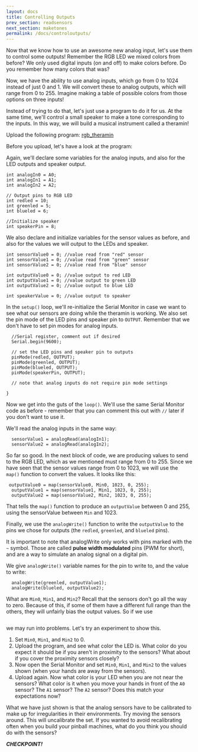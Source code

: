 ```yaml
---
layout: docs
title: Controlling Outputs
prev_section: readsensors
next_section: maketones
permalink: /docs/controloutputs/
---
```


Now that we know how to use an awesome new analog input, let's use them to control some outputs! Remember the RGB LED we mixed colors from before? We only used digital inputs (on and off) to make colors before. Do you remember how many colors that was?

Now, we have the ability to use analog inputs, which go from 0 to 1024 instead of just 0 and 1. We will convert these to analog outputs, which will range from 0 to 255. Imagine making a table of possible colors from those options on three inputs!

Instead of trying to do that, let's just use a program to do it for us. At the same time, we'll control a small speaker to make a tone corresponding to the inputs. In this way, we will build a musical instrument called a theramin!

Upload the following program: <a href="{{ site.baseurl }}/sketches/s3_rgb_theramin.txt">rgb_theramin</a> 

Before you upload, let's have a look at the program:

Again, we'll declare some variables for the analog inputs, and also for the LED outputs and speaker output. 

```//Input IR sensors
int analogIn0 = A0;     
int analogIn1 = A1;
int analogIn2 = A2;

// Output pins to RGB LED
int redled = 10; 
int greenled = 5;
int blueled = 6;

//Initialize speaker
int speakerPin = 8;
```

We also declare and initialize variables for the sensor values as before, and also for the values we will output to the LEDs and speaker.

```
int sensorValue0 = 0; //value read from "red" sensor
int sensorValue1 = 0; //value read from "green" sensor
int sensorValue2 = 0; //value read from "blue" sensor

int outputValue0 = 0; //value output to red LED
int outputValue1 = 0; //value output to green LED 
int outputValue2 = 0; //value output to blue LED 

int speakerValue = 0; //value output to speaker
```

In the ```setup()``` loop, we'll re-initialize the Serial Monitor in case we want to see what our sensors are doing while the theramin is working. We also set the pin mode of the LED pins and speaker pin to ```OUTPUT```. Remember that we don't have to set pin modes for analog inputs.

```void setup(){
  //Serial register, comment out if desired
  Serial.begin(9600);
  
  // set the LED pins and speaker pin to outputs  
  pinMode(redled, OUTPUT);
  pinMode(greenled, OUTPUT);
  pinMode(blueled, OUTPUT);
  pinMode(speakerPin, OUTPUT);

  // note that analog inputs do not require pin mode settings
    
}
```

Now we get into the guts of the ```loop()```. We'll use the same Serial Monitor code as before - remember that you can comment this out with ```//``` later if you don't want to use it. 

We'll read the analog inputs in the same way:

```sensorValue0 = analogRead(analogIn0);
  sensorValue1 = analogRead(analogIn1);
  sensorValue2 = analogRead(analogIn2);
```

So far so good. In the next block of code, we are producing values to send to the RGB LED, which as we mentioned must range from 0 to 255. Since we have seen that the sensor values range from 0 to 1023, we will use the ```map()``` function to convert the values. It looks like this:

```
 outputValue0 = map(sensorValue0, Min0, 1023, 0, 255); 
  outputValue1 = map(sensorValue1, Min1, 1023, 0, 255); 
  outputValue2 = map(sensorValue2, Min2, 1023, 0, 255); 
```

That tells the ```map()``` function to produce an ```outputValue``` between 0 and 255, using the sensorValue between ```Min``` and 1023. 

Finally, we use the ```analogWrite()``` function to write the ```outputValue``` to the pins we chose for outputs (the ```redled```, ```greenled```, and ```blueled``` pins). 

It is important to note that analogWrite only works with pins marked with the ```~``` symbol. Those are called **pulse width modulated** pins (PWM for short), and are a way to simulate an analog signal on a digital pin.

We give ```analogWrite()``` variable names for the pin to write to, and the value to write:

```analogWrite(redled, outputValue0);
  analogWrite(greenled, outputValue1);
  analogWrite(blueled, outputValue2);
```

What are ```Min0```, ```Min1```, and ```Min2```? Recall that the sensors don't go all the way to zero. Because of this, if some of them have a different full range than the others, they will unfairly bias the output values. So if we use 

```map(sensorValue0, 0, 1023, 0, 255);
```

we may run into problems. Let's try an experiment to show this. 

1. Set ```Min0```, ```Min1```, and ```Min2``` to 0.
2. Upload the program, and see what color the LED is. What color do you expect it should be if you aren't in proximity to the sensors? What about if you cover the proximity sensors closely?
3. Now open the Serial Monitor and set ```Min0```, ```Min1```, and ```Min2``` to the values shown (when your hands are away from the sensors). 
4. Upload again. Now what color is your LED when you are not near the sensors? What color is it when you move your hands in front of the ```A0``` sensor? The ```A1``` sensor? The ```A2``` sensor? Does this match your expectations now?

What we have just shown is that the analog sensors have to be calibrated to make up for irregularities in their environments. Try moving the sensors around. This will uncalibrate the set. If you wanted to avoid recalibrating often when you build your pinball machines, what do you think you should do with the sensors?

**_CHECKPOINT!_**

